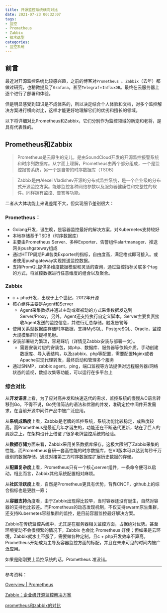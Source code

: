 ```yaml
---
title: 开源监控系统横向对比
date: 2021-07-23 00:32:07
tags: 
- 监控
- Prometheus
- Zabbix
- 技术选型
categories: 
- 监控系统
---
```


## 前言

最近对开源监控系统比较感兴趣，之前的博客对`Prometheus `、`Zabbix`（去年）都做过研究，也稍微提及了`Grafana`，甚至`Telegraf`+`InfluxDB`。最终在云服务器上逐个进行了部署和体验。

但是明显感受到知识是不成体系的，所以决定结合个人体验和文档，对多个监控解决方案进行横向对比，这样才能更好地理解它们的优劣和擅长的领域。

以下将详细对比Prometheus和Zabbix，它们分别作为监控领域的新宠和老将，是具有代表性的。

<!-- more -->

## Prometheus和Zabbix

> Prometheus是云原生的宠儿，是由SoundCloud开发的开源监控报警系统和时序列数据库。从字面上理解，Prometheus由两个部分组成，一个是监控报警系统，另一个是自带的时序数据库（TSDB）

>Zabbix是由Alexei Vladishev开源的分布式监控系统，是一个企业级的分布式开源监控方案。能够监控各种网络参数以及服务器健康性和完整性的软件。同样拥有监控、告警等功能。

二者从大体功能上来说差距不大，但实现细节差别很大：

### Prometheus：

- Golang开发，诞生晚，是容器监控最好的解决方案，对Kubernetes支持较好
- 本地存储基于TSDB（时序数据库）
- 主要由Prometheus Server、多种Exporter、告警组件alartmanager、推送网关pushgateway组成
- 通过HTTP周期Pull各类Exporter的指标，自由度高，满足格式即可接入。或者使用pushgateway实现推送监控数据。
- 支持PromQL提供多维度数据模型和灵活的查询，通过监控指标关联多个tag的方式，将监控数据进行任意维度的组合以及聚合。

### Zabbix

- c + php开发，出现于上个世纪，2012年开源
- 核心组件主要是Agent和Server
  - Agent采集数据并通过主动或者被动的方式采集数据发送到Server/Proxy，另外，Agent还支持执行自定义脚本。Server主要负责接收Agent发送的监控信息，并进行汇总存储，触发告警等
- 使用关系型数据库存储时序数据，支持MySQL、PostgreSQL、Oracle，监控大规模集群时捉襟见肘。
- 安装部署较为繁琐，容易踩坑（详情见Zabbix安装与部署一文）。
  - 需要安装对应的安装包，如php、数据库、服务器等依赖介质。手动创建数据库、导入表结构，以及zabbix、php等配置，需要配置Nginx或者Apache实现代理转发，最终启动和管理多个服务
- 通过SNMP，zabbix agent，ping，端口监视等方法提供对远程服务器/网络状态的监视，数据收集等功能，可以运行在多平台上

### 综合对比

从**开发语言**上看，为了应对高并发和快速迭代的需求，监控系统的慢慢从C语言转移到Go。不得不说，Go凭借简洁的语法和优雅的并发，准确定位中间件开发需求，在当前开源中间件产品中被广泛应用。

从**系统成熟度**上看，Zabbix是老牌的监控系统，系统功能比较稳定，成熟度较高。而Prometheus是最近几年才诞生的，功能还在不断迭代更新，站在了巨人的肩膀之上，在架构设计上借鉴了很多老牌监控系统的经验。

从**数据存储**方面来看，Zabbix采用关系数据库保存，这极大限制了Zabbix采集的性能，而Prometheus自研一套高性能的时序数据库，在V3版本可以达到每秒千万级别的数据存储，通过对接第三方时序数据库扩展历史数据的存储。

从**配置复杂度**上看，Prometheus只有一个核心server组件，一条命令便可以启动，相比而言，Zabbix其他系统配置相对麻烦。

从**社区活跃度**上看，自然是Prometheus更具有优势，背靠CNCF，github上的综合指标也是更胜一筹；

从**容器支持**角度看，由于Zabbix出现得比较早，当时容器还没有诞生，自然对容器的支持也比较差。而Prometheus的动态发现机制，不仅支持swarm原生集群，还支持Kubernetes容器集群的监控，是目前容器监控最好解决方案。

Zabbix在传统监控系统中，尤其是在服务器相关监控方面，占据绝对优势。甚至环境变动不会很频繁的情况下，Zabbix 也会比 Prometheus 好使；但如果是云环境，Zabbix就水土不服了，需要做各种定制，且c + php开发效率不算高。Prometheus开始成为主导及容器监控方面的标配，并且在未来可见的时间内被广泛应用。

如果是刚刚要上监控系统的话，Prometheus 准没错。



-------------

参考资料：

[Overview | Prometheus](https://prometheus.io/docs/introduction/overview/)

[Zabbix：企业级开源监控解决方案](https://www.zabbix.com/cn)

[prometheus和zabbix的对比](https://www.cnblogs.com/xiaoyuxixi/p/12235979.html)

